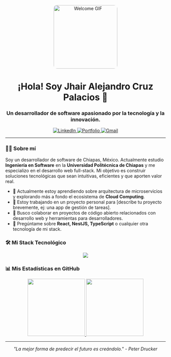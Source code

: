 <p align="center">
  <img src="https://giffiles.alphacoders.com/196/196102.gif" width="200" alt="Welcome GIF" style="border-radius: 10px;"/>
</p>

<h1 align="center">¡Hola! Soy Jhair Alejandro Cruz Palacios 👋</h1>
<h3 align="center">Un desarrollador de software apasionado por la tecnología y la innovación.</h3>

<p align="center">
  <a href="https://www.linkedin.com/in/tu-usuario-linkedin/" target="_blank">
    <img src="https://img.shields.io/badge/LinkedIn-0077B5?style=for-the-badge&logo=linkedin&logoColor=white" alt="LinkedIn">
  </a>
  <a href="https://www.tu-portfolio.com/" target="_blank">
    <img src="https://img.shields.io/badge/Portfolio-FF5722?style=for-the-badge&logo=google-chrome&logoColor=white" alt="Portfolio">
  </a>
  <a href="mailto:tu-correo@email.com">
    <img src="https://img.shields.io/badge/Gmail-D14836?style=for-the-badge&logo=gmail&logoColor=white" alt="Gmail">
  </a>
</p>

---

### 👨‍💻 Sobre mí

Soy un desarrollador de software de Chiapas, México. Actualmente estudio **Ingeniería en Software** en la **Universidad Politécnica de Chiapas** y me especializo en el desarrollo web full-stack. Mi objetivo es construir soluciones tecnológicas que sean intuitivas, eficientes y que aporten valor real.

- 🌱 Actualmente estoy aprendiendo sobre arquitectura de microservicios y explorando más a fondo el ecosistema de **Cloud Computing**.
- 🔭 Estoy trabajando en un proyecto personal para [describe tu proyecto brevemente, ej: una app de gestión de tareas].
- 🤝 Busco colaborar en proyectos de código abierto relacionados con desarrollo web y herramientas para desarrolladores.
- 💬 Pregúntame sobre **React, NestJS, TypeScript** o cualquier otra tecnología de mi stack.

### 🛠️ Mi Stack Tecnológico

<p align="center">
  <a href="https://skillicons.dev">
    <img src="https://skillicons.dev/icons?i=react,nextjs,ts,js,tailwind,nestjs,java,python,cpp,mongodb,postgres,mysql,docker,git" />
  </a>
</p>

### 📊 Mis Estadísticas en GitHub

<p align="center">
  <a href="https://github.com/JhairAlexby">
    <img height="180em" src="https://github-readme-stats.vercel.app/api?username=JhairAlexby&show_icons=true&theme=tokyonight&include_all_commits=true&count_private=true"/>
    <img height="180em" src="https://github-readme-stats.vercel.app/api/top-langs/?username=JhairAlexby&layout=compact&langs_count=8&theme=tokyonight"/>
  </a>
</p>

---

<p align="center">
  <em>"La mejor forma de predecir el futuro es creándolo." - Peter Drucker</em>
</p>
